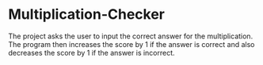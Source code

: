 # Multiplication-Checker
The project asks the user to input the correct answer for the multiplication. The program then increases the score by 1 if the answer is correct and also decreases the score by 1 if the answer is incorrect.
